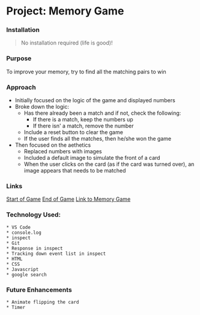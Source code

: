# Project: Memory Game
### Installation
> No installation required (life is good)!
### Purpose
To improve your memory, try to find all the matching pairs to win
### Approach
* Initially focused on the logic of the game and displayed numbers
* Broke down the logic: 
    * Has there already been a match and if not, check the following:
        * If there is a match, keep the numbers up
        * If there isn' a match, remove the number
    * Include a reset button to clear the game
    * If the user finds all the matches, then he/she won the game
* Then focused on the aethetics
    * Replaced numbers with images
    * Included a default image to simulate the front of a card
    * When the user clicks on the card (as if the card was turned over), an image appears that needs to be matched

### Links
[Start of Game](https://github.com/almondcookie/almondcookie.github.io/blob/main/images/Beginning.png)
[End of Game](https://github.com/almondcookie/almondcookie.github.io/blob/main/images/End.png)
[Link to Memory Game](https://almondcookie.github.io)
### Technology Used:
    * VS Code
    * console.log
    * inspect
    * Git
    * Response in inspect
    * Tracking down event list in inspect
    * HTML
    * CSS
    * Javascript
    * google search
### Future Enhancements
    * Animate flipping the card
    * Timer
